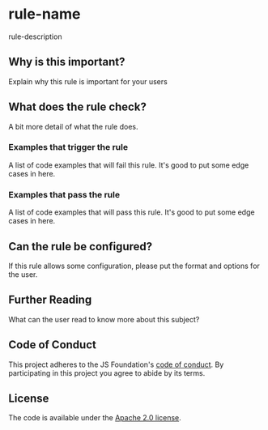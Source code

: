 # rule-name

rule-description

## Why is this important?

Explain why this rule is important for your users

## What does the rule check?

A bit more detail of what the rule does.

### Examples that **trigger** the rule

A list of code examples that will fail this rule.
It's good to put some edge cases in here.

### Examples that **pass** the rule

A list of code examples that will pass this rule.
It's good to put some edge cases in here.

## Can the rule be configured?

If this rule allows some configuration, please put the format and
options for the user.

## Further Reading

What can the user read to know more about this subject?

## Code of Conduct

This project adheres to the JS Foundation's [code of
conduct](https://js.foundation/community/code-of-conduct).
By participating in this project you agree to abide by its terms.

## License

The code is available under the [Apache 2.0 license](LICENSE.txt).
